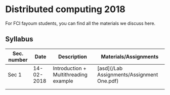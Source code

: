# Distributed computing 2018

For FCI fayoum students, you can find all the materials we discuss here.

## Syllabus

| Sec. number | Date       | Description                           | Materials/Assignments                      |
| ----------- | ---------- | ------------------------------------- | ------------------------------------------ |
| Sec 1       | 14-02-2018 | Introduction + Multithreading example | [asd](/Lab Assignments/Assignment One.pdf) |
|             |            |                                       |                                            |
|             |            |                                       |                                            |

